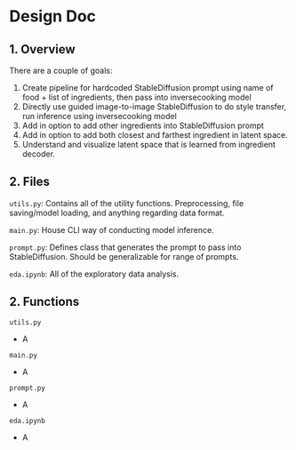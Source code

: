 # Design Doc

## 1. Overview
There are a couple of goals:
1. Create pipeline for hardcoded StableDiffusion prompt using name of food + list of ingredients, then pass into inversecooking model
2. Directly use guided image-to-image StableDiffusion to do style transfer, run inference using inversecooking model
3. Add in option to add other ingredients into StableDiffusion prompt
4. Add in option to add both closest and farthest ingredient in latent space.
5. Understand and visualize latent space that is learned from ingredient decoder.

## 2. Files

`utils.py`: Contains all of the utility functions. Preprocessing, file saving/model loading, and anything regarding data format.

`main.py`: House CLI way of conducting model inference.

`prompt.py`: Defines class that generates the prompt to pass into StableDiffusion. Should be generalizable for range of prompts.

`eda.ipynb`: All of the exploratory data analysis.


## 2. Functions 

`utils.py`
- A 

`main.py`
- A

`prompt.py`
- A

`eda.ipynb`
- A

